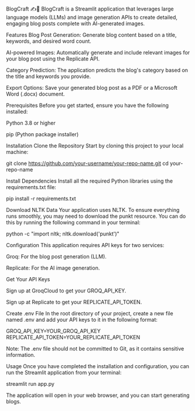 BlogCraft ✍️🤖
BlogCraft is a Streamlit application that leverages large language models (LLMs) and image generation APIs to create detailed, engaging blog posts complete with AI-generated images.

Features
Blog Post Generation: Generate blog content based on a title, keywords, and desired word count.

AI-powered Images: Automatically generate and include relevant images for your blog post using the Replicate API.

Category Prediction: The application predicts the blog's category based on the title and keywords you provide.

Export Options: Save your generated blog post as a PDF or a Microsoft Word (.docx) document.

Prerequisites
Before you get started, ensure you have the following installed:

Python 3.8 or higher

pip (Python package installer)

Installation
Clone the Repository
Start by cloning this project to your local machine:

git clone https://github.com/your-username/your-repo-name.git
cd your-repo-name

Install Dependencies
Install all the required Python libraries using the requirements.txt file:

pip install -r requirements.txt

Download NLTK Data
Your application uses NLTK. To ensure everything runs smoothly, you may need to download the punkt resource. You can do this by running the following command in your terminal:

python -c "import nltk; nltk.download('punkt')"

Configuration
This application requires API keys for two services:

Groq: For the blog post generation (LLM).

Replicate: For the AI image generation.

Get Your API Keys

Sign up at GroqCloud to get your GROQ_API_KEY.

Sign up at Replicate to get your REPLICATE_API_TOKEN.

Create .env File
In the root directory of your project, create a new file named .env and add your API keys to it in the following format:

GROQ_API_KEY=YOUR_GROQ_API_KEY
REPLICATE_API_TOKEN=YOUR_REPLICATE_API_TOKEN

Note: The .env file should not be committed to Git, as it contains sensitive information.

Usage
Once you have completed the installation and configuration, you can run the Streamlit application from your terminal:

streamlit run app.py

The application will open in your web browser, and you can start generating blogs.